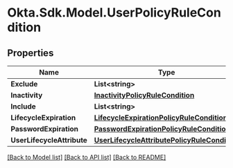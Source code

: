 # Okta.Sdk.Model.UserPolicyRuleCondition
## Properties

Name | Type | Description | Notes
------------ | ------------- | ------------- | -------------
**Exclude** | **List&lt;string&gt;** |  | [optional] 
**Inactivity** | [**InactivityPolicyRuleCondition**](InactivityPolicyRuleCondition.md) |  | [optional] 
**Include** | **List&lt;string&gt;** |  | [optional] 
**LifecycleExpiration** | [**LifecycleExpirationPolicyRuleCondition**](LifecycleExpirationPolicyRuleCondition.md) |  | [optional] 
**PasswordExpiration** | [**PasswordExpirationPolicyRuleCondition**](PasswordExpirationPolicyRuleCondition.md) |  | [optional] 
**UserLifecycleAttribute** | [**UserLifecycleAttributePolicyRuleCondition**](UserLifecycleAttributePolicyRuleCondition.md) |  | [optional] 

[[Back to Model list]](../README.md#documentation-for-models) [[Back to API list]](../README.md#documentation-for-api-endpoints) [[Back to README]](../README.md)

